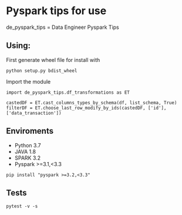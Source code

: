 # Pyspark tips for use
de_pyspark_tips = Data Engineer Pyspark Tips
## Using:

First generate wheel file for install with
```
python setup.py bdist_wheel
```

Import the module
```
import de_pyspark_tips.df_transformations as ET

castedDF = ET.cast_columns_types_by_schema(df, list_schema, True)
filterDF = ET.choose_last_row_modify_by_ids(castedDF, ['id'], ['data_transaction'])
```

## Enviroments

* Python 3.7
* JAVA 1.8
* SPARK 3.2
* Pyspark >=3.1,<3.3

```
pip install "pyspark >=3.2,<3.3"
```

## Tests

```
pytest -v -s
```